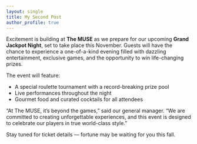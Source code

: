 ```yaml
---
layout: single
title: My Second Post
author_profile: true 
---
```


Excitement is building at **The MUSE** as we prepare for our upcoming **Grand Jackpot Night**, set to take place this November. Guests will have the chance to experience a one-of-a-kind evening filled with dazzling entertainment, exclusive games, and the opportunity to win life-changing prizes.  

The event will feature:  
- A special roulette tournament with a record-breaking prize pool  
- Live performances throughout the night  
- Gourmet food and curated cocktails for all attendees  

“At The MUSE, it’s beyond the games,” said our general manager. “We are committed to creating unforgettable experiences, and this event is designed to celebrate our players in true world-class style.”  

Stay tuned for ticket details — fortune may be waiting for you this fall.
